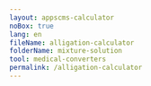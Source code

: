 ```yaml
---
layout: appscms-calculator
noBox: true
lang: en
fileName: alligation-calculator
folderName: mixture-solution
tool: medical-converters
permalink: /alligation-calculator
---
```


